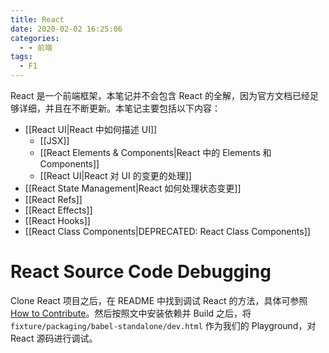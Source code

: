 ```yaml
---
title: React
date: 2020-02-02 16:25:06
categories:
  - - 前端
tags:
  - F1
---
```


React 是一个前端框架，本笔记并不会包含 React 的全解，因为官方文档已经足够详细，并且在不断更新。本笔记主要包括以下内容：

- [[React UI|React 中如何描述 UI]]
	- [[JSX]]
	- [[React Elements & Components|React 中的 Elements 和 Components]]
	- [[React UI|React 对 UI 的变更的处理]]
- [[React State Management|React 如何处理状态变更]]
- [[React Refs]]
- [[React Effects]]
- [[React Hooks]]
- [[React Class Components|DEPRECATED: React Class Components]]

# React Source Code Debugging

Clone React 项目之后，在 README 中找到调试 React 的方法，具体可参照 [How to Contribute](https://legacy.reactjs.org/docs/how-to-contribute.html)。然后按照文中安装依赖并 Build 之后，将 `fixture/packaging/babel-standalone/dev.html` 作为我们的 Playground，对 React 源码进行调试。

